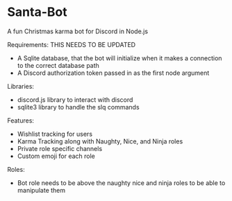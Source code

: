 # Santa-Bot
A fun Christmas karma bot for Discord in Node.js

Requirements:
THIS NEEDS TO BE UPDATED
  *  A Sqlite database, that the bot will initialize when it makes a connection to the correct database path
  *  A Discord authorization token passed in as the first node argument

Libraries:
  *  discord.js library to interact with discord
  *  sqlite3 library to handle the slq commands

Features:
  * Wishlist tracking for users
  * Karma Tracking along with Naughty, Nice, and Ninja roles
  * Private role specific channels
  * Custom emoji for each role

Roles: 
  * Bot role needs to be above the naughty nice and ninja roles to be able to manipulate them